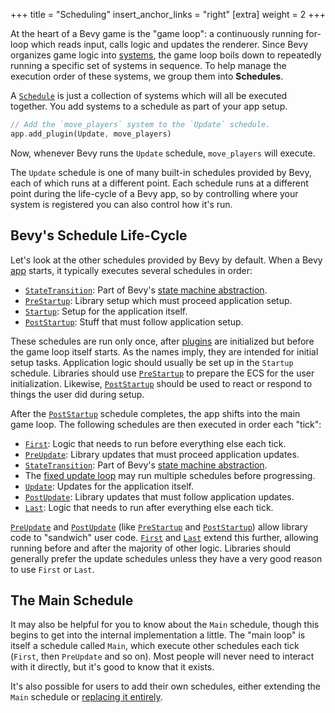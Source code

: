 +++
title = "Scheduling"
insert_anchor_links = "right"
[extra]
weight = 2
+++

At the heart of a Bevy game is the "game loop": a continuously running for-loop which reads input, calls logic and updates the renderer.
Since Bevy organizes game logic into [systems], the game loop boils down to repeatedly running a specific set of systems in sequence.
To help manage the execution order of these systems, we group them into **Schedules**.

A [`Schedule`] is just a collection of systems which will all be executed together.
You add systems to a schedule as part of your app setup.
```rust
// Add the `move_players` system to the `Update` schedule.
app.add_plugin(Update, move_players)
```
Now, whenever Bevy runs the `Update` schedule, `move_players` will execute.

The `Update` schedule is one of many built-in schedules provided by Bevy, each of which runs at a different point.
Each schedule runs at a different point during the life-cycle of a Bevy app, so by controlling where your system is registered you can also control how it's run.

## Bevy's Schedule Life-Cycle

Let's look at the other schedules provided by Bevy by default.
When a Bevy [app] starts, it typically executes several schedules in order:
+ [`StateTransition`]: Part of Bevy's [state machine abstraction].
+ [`PreStartup`]: Library setup which must proceed application setup.
+ [`Startup`]: Setup for the application itself.
+ [`PostStartup`]: Stuff that must follow application setup.

These schedules are run only once, after [plugins] are initialized but before the game loop itself starts.
As the names imply, they are intended for initial setup tasks.
Application logic should usually be set up in the `Startup` schedule.
Libraries should use [`PreStartup`] to prepare the ECS for the user initialization.
Likewise, [`PostStartup`] should be used to react or respond to things the user did during setup.

After the [`PostStartup`] schedule completes, the app shifts into the main game loop.
The following schedules are then executed in order each "tick":
+ [`First`]: Logic that needs to run before everything else each tick.
+ [`PreUpdate`]: Library updates that must proceed application updates.
+ [`StateTransition`]: Part of Bevy's [state machine abstraction].
+ The [fixed update loop] may run multiple schedules before progressing.
+ [`Update`]: Updates for the application itself.
+ [`PostUpdate`]: Library updates that must follow application updates.
+ [`Last`]: Logic that needs to run after everything else each tick.

[`PreUpdate`] and [`PostUpdate`] (like [`PreStartup`] and [`PostStartup`]) allow library code to "sandwich" user code.
[`First`] and [`Last`] extend this further, allowing running before and after the majority of other logic.
Libraries should generally prefer the update schedules unless they have a very good reason to use `First` or `Last`.

## The Main Schedule

It may also be helpful for you to know about the `Main` schedule, though this begins to get into the internal implementation a little.
The "main loop" is itself a schedule called `Main`, which execute other schedules each tick (`First`, then `PreUpdate` and so on).
Most people will never need to interact with it directly, but it's good to know that it exists.

It's also possible for users to add their own schedules, either extending the `Main` schedule or [replacing it entirely].

[`Schedule`]: https://docs.rs/bevy/latest/bevy/ecs/schedule/struct.Schedule.html
[`ScheduleLabel`]: https://docs.rs/bevy/latest/bevy/ecs/schedule/trait.ScheduleLabel.html
[`App::add_systems`]: https://docs.rs/bevy/latest/bevy/app/struct.App.html#method.add_systems
[`StateTransition`]: https://docs.rs/bevy/latest/bevy/state/state/struct.StateTransition.html
[`PreStartup`]: https://docs.rs/bevy/latest/bevy/app/struct.PreStartup.html
[`Startup`]: https://docs.rs/bevy/latest/bevy/app/struct.Startup.html
[`PostStartup`]: https://docs.rs/bevy/latest/bevy/app/struct.PostStartup.html
[`First`]: https://docs.rs/bevy/latest/bevy/app/struct.First.html
[`PreUpdate`]: https://docs.rs/bevy/latest/bevy/app/struct.PreUpdate.html
[`StateTransition`]: https://docs.rs/bevy/latest/bevy/app/struct.StateTransition.html
[`Update`]: https://docs.rs/bevy/latest/bevy/app/struct.Update.html
[`PostUpdate`]: https://docs.rs/bevy/latest/bevy/app/struct.PostUpdate.html
[`Last`]: https://docs.rs/bevy/latest/bevy/app/struct.Last.html
[systems]: /learn/book/control-flow/systems
[app]: /learn/book/the-game-loop/app
[plugins]: /learn/book/architecture/plugins
[state machine abstraction]: /learn/book/architecture/states
[fixed update loop]: /learn/book/the-game-loop/fixed-time
[replacing it entirely]: /learn/book/the-game-loop/custom-loops
